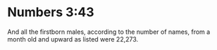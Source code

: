 # Numbers 3:43

And all the firstborn males, according to the number of names, from a month old and upward as listed were 22,273.
